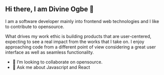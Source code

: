 ## Hi there, I am Divine Ogbe 👋

I am a software developer mainly into frontend web technologies and I like to contribute to opensource.

What drives my work ethic is building products that are user-centered, expecting to see a real impact from the works that I take on. I enjoy approaching code from a different point of view considering a great user interface as well as seamless functionality.

- 👯 I’m looking to collaborate on opensource.
- 💬 Ask me about Javascript and React


<!--
**TheDejo/thedejo** is a ✨ _special_ ✨ repository because its `README.md` (this file) appears on your GitHub profile.

Here are some ideas to get you started:

- 🔭 I’m currently working on ...
- 🌱 I’m currently learning ...
- 👯 I’m looking to collaborate on opensource
- 🤔 I’m looking for help with ...
- 💬 Ask me about ...
- 📫 How to reach me: ...
- 😄 Pronouns: ...
- ⚡ Fun fact: ...
-->
